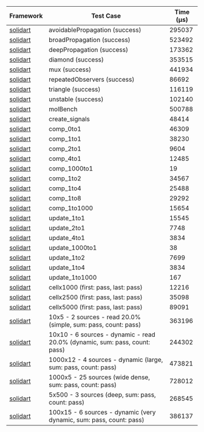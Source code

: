| Framework | Test Case | Time (μs) |
| --- | --- | --- |
| [solidart](https://github.com/nank1ro/solidart) | avoidablePropagation (success) | 295037 |
| [solidart](https://github.com/nank1ro/solidart) | broadPropagation (success) | 523492 |
| [solidart](https://github.com/nank1ro/solidart) | deepPropagation (success) | 173362 |
| [solidart](https://github.com/nank1ro/solidart) | diamond (success) | 353515 |
| [solidart](https://github.com/nank1ro/solidart) | mux (success) | 441934 |
| [solidart](https://github.com/nank1ro/solidart) | repeatedObservers (success) | 86692 |
| [solidart](https://github.com/nank1ro/solidart) | triangle (success) | 116119 |
| [solidart](https://github.com/nank1ro/solidart) | unstable (success) | 102140 |
| [solidart](https://github.com/nank1ro/solidart) | molBench | 500788 |
| [solidart](https://github.com/nank1ro/solidart) | create_signals | 48414 |
| [solidart](https://github.com/nank1ro/solidart) | comp_0to1 | 46309 |
| [solidart](https://github.com/nank1ro/solidart) | comp_1to1 | 38230 |
| [solidart](https://github.com/nank1ro/solidart) | comp_2to1 | 9604 |
| [solidart](https://github.com/nank1ro/solidart) | comp_4to1 | 12485 |
| [solidart](https://github.com/nank1ro/solidart) | comp_1000to1 | 19 |
| [solidart](https://github.com/nank1ro/solidart) | comp_1to2 | 34567 |
| [solidart](https://github.com/nank1ro/solidart) | comp_1to4 | 25488 |
| [solidart](https://github.com/nank1ro/solidart) | comp_1to8 | 29292 |
| [solidart](https://github.com/nank1ro/solidart) | comp_1to1000 | 15654 |
| [solidart](https://github.com/nank1ro/solidart) | update_1to1 | 15545 |
| [solidart](https://github.com/nank1ro/solidart) | update_2to1 | 7748 |
| [solidart](https://github.com/nank1ro/solidart) | update_4to1 | 3834 |
| [solidart](https://github.com/nank1ro/solidart) | update_1000to1 | 38 |
| [solidart](https://github.com/nank1ro/solidart) | update_1to2 | 7699 |
| [solidart](https://github.com/nank1ro/solidart) | update_1to4 | 3834 |
| [solidart](https://github.com/nank1ro/solidart) | update_1to1000 | 167 |
| [solidart](https://github.com/nank1ro/solidart) | cellx1000 (first: pass, last: pass) | 12216 |
| [solidart](https://github.com/nank1ro/solidart) | cellx2500 (first: pass, last: pass) | 35098 |
| [solidart](https://github.com/nank1ro/solidart) | cellx5000 (first: pass, last: pass) | 89091 |
| [solidart](https://github.com/nank1ro/solidart) | 10x5 - 2 sources - read 20.0% (simple, sum: pass, count: pass) | 363196 |
| [solidart](https://github.com/nank1ro/solidart) | 10x10 - 6 sources - dynamic - read 20.0% (dynamic, sum: pass, count: pass) | 244302 |
| [solidart](https://github.com/nank1ro/solidart) | 1000x12 - 4 sources - dynamic (large, sum: pass, count: pass) | 473821 |
| [solidart](https://github.com/nank1ro/solidart) | 1000x5 - 25 sources (wide dense, sum: pass, count: pass) | 728012 |
| [solidart](https://github.com/nank1ro/solidart) | 5x500 - 3 sources (deep, sum: pass, count: pass) | 268545 |
| [solidart](https://github.com/nank1ro/solidart) | 100x15 - 6 sources - dynamic (very dynamic, sum: pass, count: pass) | 386137 |
